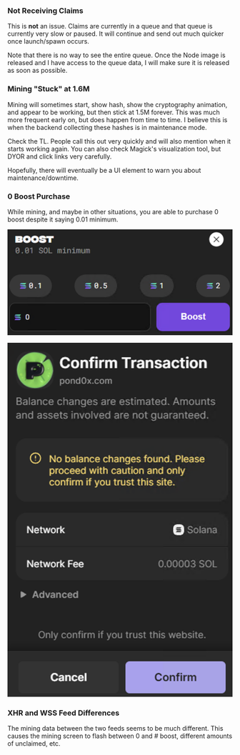### Not Receiving Claims

This is **not** an issue.  Claims are currently in a queue and that queue is currently very slow or paused.  It will continue and send out much quicker once launch/spawn occurs.

Note that there is no way to see the entire queue.  Once the Node image is released and I have access to the queue data, I will make sure it is released as soon as possible.

### Mining "Stuck" at 1.6M

Mining will sometimes start, show hash, show the cryptography animation, and appear to be working, but then stick at 1.5M forever.  This was much more frequent early on, but does happen from time to time.  I believe this is when the backend collecting these hashes is in maintenance mode.  

Check the TL.  People call this out very quickly and will also mention when it starts working again.  You can also check Magick's visualization tool, but DYOR and click links very carefully.

Hopefully, there will eventually be a UI element to warn you about maintenance/downtime.

### 0 Boost Purchase

While mining, and maybe in other situations, you are able to purchase 0 boost despite it saying 0.01 minimum.

![0 Boost](zeroboost.png)

![0 Boost Confirm](zeroboostconfirm.png)

### XHR and WSS Feed Differences

The mining data between the two feeds seems to be much different.  This causes the mining screen to flash between 0 and # boost, different amounts of unclaimed, etc.

